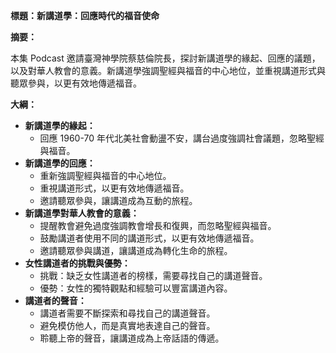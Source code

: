 **標題：新講道學：回應時代的福音使命**

**摘要：**

本集 Podcast 邀請臺灣神學院蔡慈倫院長，探討新講道學的緣起、回應的議題，以及對華人教會的意義。新講道學強調聖經與福音的中心地位，並重視講道形式與聽眾參與，以更有效地傳遞福音。

**大綱：**

* **新講道學的緣起：**
    * 回應 1960-70 年代北美社會動盪不安，講台過度強調社會議題，忽略聖經與福音。
* **新講道學的回應：**
    * 重新強調聖經與福音的中心地位。
    * 重視講道形式，以更有效地傳遞福音。
    * 邀請聽眾參與，讓講道成為互動的旅程。
* **新講道學對華人教會的意義：**
    * 提醒教會避免過度強調教會增長和復興，而忽略聖經與福音。
    * 鼓勵講道者使用不同的講道形式，以更有效地傳遞福音。
    * 邀請聽眾參與講道，讓講道成為轉化生命的旅程。
* **女性講道者的挑戰與優勢：**
    * 挑戰：缺乏女性講道者的榜樣，需要尋找自己的講道聲音。
    * 優勢：女性的獨特觀點和經驗可以豐富講道內容。
* **講道者的聲音：**
    * 講道者需要不斷探索和尋找自己的講道聲音。
    * 避免模仿他人，而是真實地表達自己的聲音。
    * 聆聽上帝的聲音，讓講道成為上帝話語的傳遞。